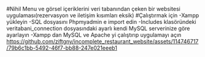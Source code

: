 #Nihil
Menu ve görsel içeriklerini veri tabanından çeken bir websitesi uygulaması(rezervasyon ve iletişim kısımları eksik)
#Çalıştırmak için
-Xampp yükleyin
-SQL dosyasını Phpmyadmin e import edin
-Includes klasöründeki veritabani_connection dosyasındaki ayarlı kendi MySQL serverinize göre ayarlayın
-Xampp dan MySQL ve Apache yi çalıştırıp uygulamayı açın
https://github.com/ziftgny/incomplete_restaurant_website/assets/114746717/79b6c1bb-5492-46f7-bb88-247e021eeeb1



